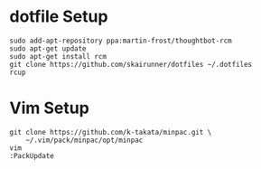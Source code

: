 # dotfile Setup

    sudo add-apt-repository ppa:martin-frost/thoughtbot-rcm
    sudo apt-get update
    sudo apt-get install rcm
    git clone https://github.com/skairunner/dotfiles ~/.dotfiles
    rcup

# Vim Setup

    git clone https://github.com/k-takata/minpac.git \
        ~/.vim/pack/minpac/opt/minpac
    vim
    :PackUpdate
